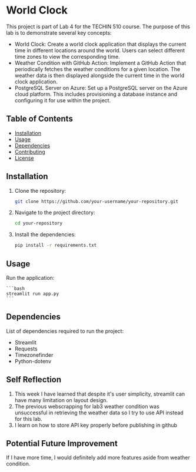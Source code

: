 # World Clock

This project is part of Lab 4 for the TECHIN 510 course. The purpose of this lab is to demonstrate several key concepts:

- World Clock: Create a world clock application that displays the current time in different locations around the world. Users can select different time zones to view the corresponding time.
- Weather Condition with GitHub Action: Implement a GitHub Action that periodically fetches the weather conditions for a given location. The weather data is then displayed alongside the current time in the world clock application.
- PostgreSQL Server on Azure: Set up a PostgreSQL server on the Azure cloud platform. This includes provisioning a database instance and configuring it for use within the project.  

## Table of Contents

- [Installation](#installation)
- [Usage](#usage)
- [Dependencies](#dependencies)
- [Contributing](#contributing)
- [License](#license)

## Installation

1. Clone the repository:

    ```bash
    git clone https://github.com/your-username/your-repository.git
    ```

2. Navigate to the project directory:

    ```bash
    cd your-repository
    ```

3. Install the dependencies:

    ```bash
    pip install -r requirements.txt
    ```

## Usage

Run the application:

    ```bash
    streamlit run app.py
    ```


## Dependencies

List of dependencies required to run the project:

- Streamlit
- Requests
- Timezonefinder
- Python-dotenv

## Self Reflection 
1. This week I have learned that despite it's user simplicity, streamlit can have many limitation on layout design.
2. The previous webscrapping for lab3 weather condition was unsuccessful in retrieving the weather data so I try to use API instead for this lab.
3. I learn on how to store API key properly before publishing in github

## Potential Future Improvement
If I have more time, I would definitely add more features aside from weather condition.
